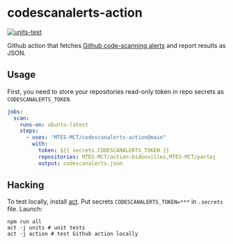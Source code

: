 # codescanalerts-action

[![units-test](https://github.com/MTES-MCT/codescanalerts-action/actions/workflows/test.yml/badge.svg)](https://github.com/MTES-MCT/codescanalerts-action/actions/workflows/test.yml)

Github action that fetches [Github code-scanning alerts](https://docs.github.com/en/code-security/secure-coding/about-code-scanning) and report results as JSON.

## Usage

First, you need to store your repositories read-only token in repo secrets as `CODESCANALERTS_TOKEN`.

```yaml
jobs:
  scan:
    runs-on: ubuntu-latest
    steps:
      - uses: "MTES-MCT/codescanalerts-action@main"
        with:
          token: ${{ secrets.CODESCANALERTS_TOKEN }}
          repositories: MTES-MCT/action-bidonvilles,MTES-MCT/partaj
          output: codescanalerts.json
```

## Hacking

To test locally, install [act](https://github.com/nektos/act). Put secrets `CODESCANALERTS_TOKEN=***` in `.secrets` file.
Launch:

```shell
npm run all
act -j units # unit tests
act -j action # test Github action locally
```
